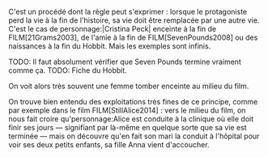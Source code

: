 <!-- Page: #514 Une vie en remplace une autre -->

C'est un procédé dont la règle peut s'exprimer&nbsp;: lorsque le protagoniste perd la vie à la fin de l'histoire, sa vie doit être remplacée par une autre vie. C'est le cas de personnage:|Cristina Peck| enceinte à la fin de FILM[21Grams2003], de l'amie à la fin de FILM[SevenPounds2008] ou des naissances à la fin du Hobbit. Mais les exemples sont infinis.

<adminonly>
  TODO: Il faut absolument vérifier que Seven Pounds termine vraiment comme ça.
</adminonly>

<adminonly>
  TODO: Fiche du Hobbit.
</adminonly>

On voit alors très souvent une femme tomber enceinte au milieu du film.

On trouve bien entendu des exploitations très fines de ce principe, comme par exemple dans le film FILM[StillAlice2014]&nbsp;: vers le milieu du film, on nous fait croire qu'personnage:Alice est conduite à la clinique où elle doit finir ses jours —&nbsp;signifiant par là-même en quelque sorte que sa vie est terminée&nbsp;— mais on découvre qu'en fait son mari la conduit à l'hôpital pour voir ses deux petits enfants, sa fille Anna vient d'accoucher.